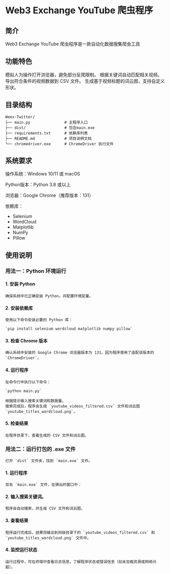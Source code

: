 # Web3 Exchange YouTube 爬虫程序

## 简介
Web3 Exchange YouTube 爬虫程序是一款自动化数据搜集爬虫工具

## 功能特色
模拟人为操作打开浏览器，避免部分反爬限制。
根据关键词自动匹配相关视频。
导出符合条件的视频数据到 CSV 文件。
生成基于视频标题的词云图，支持自定义形状。

## 目录结构

```plaintext
Weex-Twitter/
├── main.py               # 主程序入口
├── dist/                 # 包含main.exe
├── requirements.txt      # 依赖库列表
├── README.md             # 项目说明文档
└── chromedriver.exe      # ChromeDriver 执行文件
```

## 系统要求
操作系统：Windows 10/11 或 macOS

Python版本：Python 3.8 或以上

浏览器：Google Chrome（推荐版本：131）

依赖库：
  * Selenium
  * WordCloud
  * Matplotlib
  * NumPy
  * Pillow

## 使用说明
  ### 用法一：Python 环境运行
  #### 1. 安装 Python
    确保系统中已正确安装 Python，并配置环境变量。

  #### 2. 安装依赖库
    使用以下命令安装必要的 Python 库：
  
    `pip install selenium wordcloud matplotlib numpy pillow`

  #### 3. 检查 Chrome 版本
    确认系统中安装的 Google Chrome 浏览器版本为 131，因为程序使用了适配该版本的 `ChromeDriver`。

  #### 4. 运行程序
    在命令行中执行以下命令：
  
    `python main.py`

    根据提示输入搜索关键词和数据量。
    搜索完成后，程序会生成 `youtube_videos_filtered.csv` 文件和词云图 `youtube_titles_wordcloud.png`。

  #### 5. 检查结果
    在程序目录下，查看生成的 CSV 文件和词云图。

  ### 用法二：运行打包的 .exe 文件

    打开 `dist` 文件夹，找到 `main.exe` 文件。

  #### 1. 运行程序
    双击 `main.exe` 文件，在弹出的窗口中：

  #### 2. 输入搜索关键词。
    程序会自动搜索，并生成 CSV 文件和词云图。
  #### 3. 查看结果
    程序运行完成后，结果将输出到同级目录下的 `youtube_videos_filtered.csv` 和 `youtube_titles_wordcloud.png` 文件中。

  #### 4. 监控运行状态
    运行过程中，可在终端中查看日志信息，了解程序状态或错误信息（如未加载资源或网络问题）。

